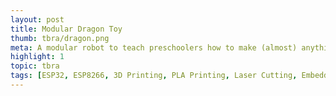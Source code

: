 ```yaml
---
layout: post
title: Modular Dragon Toy
thumb: tbra/dragon.png
meta: A modular robot to teach preschoolers how to make (almost) anything.   
highlight: 1
topic: tbra
tags: [ESP32, ESP8266, 3D Printing, PLA Printing, Laser Cutting, Embedded Programming, I2C, ESP-NOW, MQTT, Arduino, Fusion 360, Simplify3D, Rhinoceros 3D, Trotec Speedy, Duet3D]
---
```


